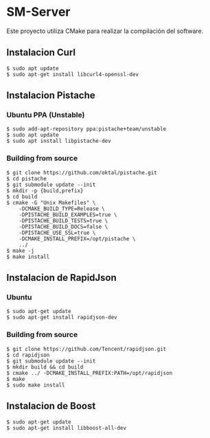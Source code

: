 # SM-Server

Este proyecto utiliza CMake para realizar la compilación del software.

## Instalacion Curl

```console
$ sudo apt update
$ sudo apt-get install libcurl4-openssl-dev
```

## Instalacion Pistache

### Ubuntu PPA (Unstable)

```console
$ sudo add-apt-repository ppa:pistache+team/unstable
$ sudo apt update
$ sudo apt install libpistache-dev
```

### Building from source

```console
$ git clone https://github.com/oktal/pistache.git
$ cd pistache
$ git submodule update --init
$ mkdir -p {build,prefix}
$ cd build
$ cmake -G "Unix Makefiles" \
    -DCMAKE_BUILD_TYPE=Release \
    -DPISTACHE_BUILD_EXAMPLES=true \
    -DPISTACHE_BUILD_TESTS=true \
    -DPISTACHE_BUILD_DOCS=false \
    -DPISTACHE_USE_SSL=true \
    -DCMAKE_INSTALL_PREFIX=/opt/pistache \
    ../
$ make -j
$ make install
```

## Instalacion de RapidJson

### Ubuntu

```console
$ sudo apt-get update
$ sudo apt-get install rapidjson-dev
```

### Building from source

```console
$ git clone https://github.com/Tencent/rapidjson.git
$ cd rapidjson
$ git submodule update --init
$ mkdir build && cd build
$ cmake ../ -DCMAKE_INSTALL_PREFIX:PATH=/opt/rapidjson
$ make
$ sudo make install
```

## Instalacion de Boost

```console
$ sudo apt-get update
$ sudo apt-get install libboost-all-dev
```
